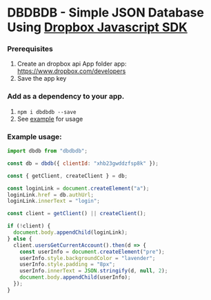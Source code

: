 # DBDBDB - Simple JSON Database Using [Dropbox Javascript SDK](https://github.com/dropbox/dropbox-sdk-js)

### Prerequisites

1. Create an dropbox api App folder app: https://www.dropbox.com/developers
2. Save the app key

### Add as a dependency to your app.

1. `npm i dbdbdb --save`
2. See [example](https://github.com/jonathanhudak/dbdb/tree/master/src/demo) for usage

### Example usage:

```js
import dbdb from "dbdbdb";

const db = dbdb({ clientId: "xhb23gwddzfsp8k" });

const { getClient, createClient } = db;

const loginLink = document.createElement("a");
loginLink.href = db.authUrl;
loginLink.innerText = "login";

const client = getClient() || createClient();

if (!client) {
  document.body.appendChild(loginLink);
} else {
  client.usersGetCurrentAccount().then(d => {
    const userInfo = document.createElement("pre");
    userInfo.style.backgroundColor = "lavender";
    userInfo.style.padding = "8px";
    userInfo.innerText = JSON.stringify(d, null, 2);
    document.body.appendChild(userInfo);
  });
}
```
